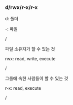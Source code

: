 ### d/rwx/r-x/r-x

d: 폴더 

-: 파일

/

파일 소유자가 할 수 있는 것

rwx: read, write, execute

/

그룹에 속한 사람들이 할 수 있는 것

r-x: read, execute

/

